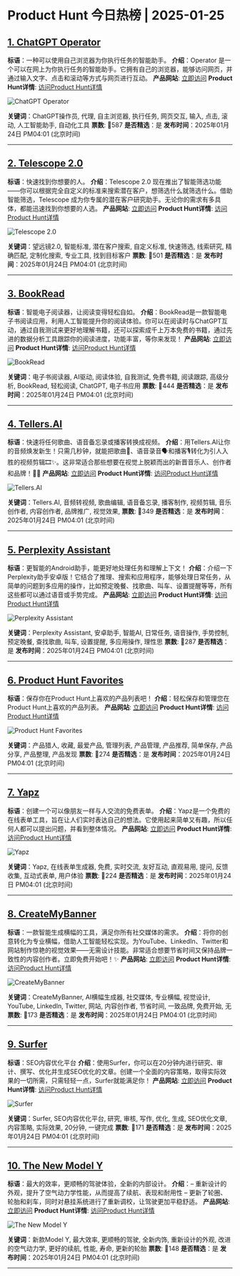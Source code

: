 # Product Hunt 今日热榜 | 2025-01-25

## [1. ChatGPT Operator](https://www.producthunt.com/posts/chatgpt-operator?utm_campaign=producthunt-api&utm_medium=api-v2&utm_source=Application%3A+phtrends+%28ID%3A+147529%29)
**标语**：一种可以使用自己浏览器为你执行任务的智能助手。
**介绍**：Operator 是一个可以在网上为你执行任务的智能助手。它拥有自己的浏览器，能够访问网页，并通过输入文字、点击和滚动等方式与网页进行互动。
**产品网站**: [立即访问](https://www.producthunt.com/r/5VKSPAVIUQAMS4?utm_campaign=producthunt-api&utm_medium=api-v2&utm_source=Application%3A+phtrends+%28ID%3A+147529%29)
**Product Hunt详情**: [访问Product Hunt详情](https://www.producthunt.com/posts/chatgpt-operator?utm_campaign=producthunt-api&utm_medium=api-v2&utm_source=Application%3A+phtrends+%28ID%3A+147529%29)

![ChatGPT Operator](https://ph-files.imgix.net/bb651363-f792-4b26-979e-c2373420c3e3.png?auto=format&fit=crop&frame=1&h=512&w=1024)

**关键词**：ChatGPT操作员, 代理, 自主浏览器, 执行任务, 网页交互, 输入, 点击, 滚动, 人工智能助手, 自动化工具
**票数**: 🔺587
**是否精选**：是
**发布时间**：2025年01月24日 PM04:01 (北京时间)

---

## [2. Telescope 2.0](https://www.producthunt.com/posts/telescope-2-0-2?utm_campaign=producthunt-api&utm_medium=api-v2&utm_source=Application%3A+phtrends+%28ID%3A+147529%29)
**标语**：快速找到你想要的人。
**介绍**：Telescope 2.0 现在推出了智能筛选功能——你可以根据完全自定义的标准来搜索潜在客户，想筛选什么就筛选什么。借助智能筛选，Telescope 成为你专属的潜在客户研究助手。无论你的需求有多具体，都能迅速找到你想要的人选。
**产品网站**: [立即访问](https://www.producthunt.com/r/WMKD2X45V4JVOX?utm_campaign=producthunt-api&utm_medium=api-v2&utm_source=Application%3A+phtrends+%28ID%3A+147529%29)
**Product Hunt详情**: [访问Product Hunt详情](https://www.producthunt.com/posts/telescope-2-0-2?utm_campaign=producthunt-api&utm_medium=api-v2&utm_source=Application%3A+phtrends+%28ID%3A+147529%29)

![Telescope 2.0](https://ph-files.imgix.net/2f12e4ae-1c94-47bc-bd86-67d849728533.jpeg?auto=format&fit=crop&frame=1&h=512&w=1024)

**关键词**：望远镜2.0, 智能标准, 潜在客户搜索, 自定义标准, 快速筛选, 线索研究, 精确匹配, 定制化搜索, 专业工具, 找到目标客户
**票数**: 🔺501
**是否精选**：是
**发布时间**：2025年01月24日 PM04:01 (北京时间)

---

## [3. BookRead](https://www.producthunt.com/posts/bookread?utm_campaign=producthunt-api&utm_medium=api-v2&utm_source=Application%3A+phtrends+%28ID%3A+147529%29)
**标语**：智能电子阅读器，让阅读变得轻松自如。
**介绍**：BookRead是一款智能电子书阅读应用，利用人工智能提升你的阅读体验。你可以在阅读时与ChatGPT互动，通过自我测试来更好地理解书籍，还可以探索成千上万本免费的书籍，通过先进的数据分析工具跟踪你的阅读进度，功能丰富，等你来发现！
**产品网站**: [立即访问](https://www.producthunt.com/r/C56N35WJHSFMEQ?utm_campaign=producthunt-api&utm_medium=api-v2&utm_source=Application%3A+phtrends+%28ID%3A+147529%29)
**Product Hunt详情**: [访问Product Hunt详情](https://www.producthunt.com/posts/bookread?utm_campaign=producthunt-api&utm_medium=api-v2&utm_source=Application%3A+phtrends+%28ID%3A+147529%29)

![BookRead](https://ph-files.imgix.net/08b65f8b-996a-47ca-b220-e2cba83aca13.jpeg?auto=format&fit=crop&frame=1&h=512&w=1024)

**关键词**：电子书阅读器, AI驱动, 阅读体验, 自我测试, 免费书籍, 阅读跟踪, 高级分析, BookRead, 轻松阅读, ChatGPT, 电子书应用
**票数**: 🔺444
**是否精选**：是
**发布时间**：2025年01月24日 PM04:01 (北京时间)

---

## [4. Tellers.AI](https://www.producthunt.com/posts/tellers-ai-2?utm_campaign=producthunt-api&utm_medium=api-v2&utm_source=Application%3A+phtrends+%28ID%3A+147529%29)
**标语**：快速将任何歌曲、语音备忘录或播客转换成视频。
**介绍**：用Tellers.AI让你的音频焕发新生！只需几秒钟，就能把歌曲🎵、语音录音🗣️和播客🎙️转化为引人入胜的视频剪辑🎞️✨。这非常适合那些想要在视觉上脱颖而出的新晋音乐人、创作者和品牌！🚀🌟
**产品网站**: [立即访问](https://www.producthunt.com/r/3PBRQNQSIUCQX5?utm_campaign=producthunt-api&utm_medium=api-v2&utm_source=Application%3A+phtrends+%28ID%3A+147529%29)
**Product Hunt详情**: [访问Product Hunt详情](https://www.producthunt.com/posts/tellers-ai-2?utm_campaign=producthunt-api&utm_medium=api-v2&utm_source=Application%3A+phtrends+%28ID%3A+147529%29)

![Tellers.AI](https://ph-files.imgix.net/db07b8f6-0ae9-4018-945f-084bc327b23b.gif?auto=format&fit=crop&frame=1&h=512&w=1024)

**关键词**：Tellers.AI, 音频转视频, 歌曲编辑, 语音备忘录, 播客制作, 视频剪辑, 音乐创作者, 内容创作者, 品牌推广, 视觉效果,
**票数**: 🔺349
**是否精选**：是
**发布时间**：2025年01月24日 PM04:01 (北京时间)

---

## [5. Perplexity Assistant ](https://www.producthunt.com/posts/perplexity-assistant?utm_campaign=producthunt-api&utm_medium=api-v2&utm_source=Application%3A+phtrends+%28ID%3A+147529%29)
**标语**：更智能的Android助手，能更好地处理任务和理解上下文！
**介绍**：介绍一下Perplexity助手安卓版！它结合了推理、搜索和应用程序，能够处理日常任务，从简单的问题到多应用的操作，比如预定晚餐、找歌曲、叫车、设置提醒等等，所有这些都可以通过语音或手势完成。
**产品网站**: [立即访问](https://www.producthunt.com/r/NAE3QKOG2Z6JXO?utm_campaign=producthunt-api&utm_medium=api-v2&utm_source=Application%3A+phtrends+%28ID%3A+147529%29)
**Product Hunt详情**: [访问Product Hunt详情](https://www.producthunt.com/posts/perplexity-assistant?utm_campaign=producthunt-api&utm_medium=api-v2&utm_source=Application%3A+phtrends+%28ID%3A+147529%29)

![Perplexity Assistant ](https://ph-files.imgix.net/e2037488-1871-4b20-92d4-6cbcd5ffdb54.jpeg?auto=format&fit=crop&frame=1&h=512&w=1024)

**关键词**：Perplexity Assistant, 安卓助手, 智能AI, 日常任务, 语音操作, 手势控制, 预定晚餐, 查找歌曲, 叫车, 设置提醒, 多应用操作, 理性思
**票数**: 🔺287
**是否精选**：是
**发布时间**：2025年01月24日 PM04:01 (北京时间)

---

## [6. Product Hunt Favorites](https://www.producthunt.com/posts/product-hunt-favorites?utm_campaign=producthunt-api&utm_medium=api-v2&utm_source=Application%3A+phtrends+%28ID%3A+147529%29)
**标语**：保存你在Product Hunt上喜欢的产品列表吧！
**介绍**：轻松保存和管理您在Product Hunt上喜欢的产品列表。
**产品网站**: [立即访问](https://www.producthunt.com/r/6UQ5K3U2E7ORWU?utm_campaign=producthunt-api&utm_medium=api-v2&utm_source=Application%3A+phtrends+%28ID%3A+147529%29)
**Product Hunt详情**: [访问Product Hunt详情](https://www.producthunt.com/posts/product-hunt-favorites?utm_campaign=producthunt-api&utm_medium=api-v2&utm_source=Application%3A+phtrends+%28ID%3A+147529%29)

![Product Hunt Favorites](https://ph-files.imgix.net/316b0ddf-f3b3-4990-acaa-e0cd02d0f618.jpeg?auto=format&fit=crop&frame=1&h=512&w=1024)

**关键词**：产品猎人, 收藏, 最爱产品, 管理列表, 产品管理, 产品推荐, 简单保存, 产品分享, 产品整理, 产品发现
**票数**: 🔺274
**是否精选**：是
**发布时间**：2025年01月24日 PM04:01 (北京时间)

---

## [7. Yapz](https://www.producthunt.com/posts/yapz?utm_campaign=producthunt-api&utm_medium=api-v2&utm_source=Application%3A+phtrends+%28ID%3A+147529%29)
**标语**：创建一个可以像朋友一样与人交流的免费表单。
**介绍**：Yapz是一个免费的在线表单工具，旨在让人们实时表达自己的想法。它使用起来简单又有趣，所以任何人都可以提出问题，并看到整体情况。
**产品网站**: [立即访问](https://www.producthunt.com/r/3ZT5X2DHPVLDRD?utm_campaign=producthunt-api&utm_medium=api-v2&utm_source=Application%3A+phtrends+%28ID%3A+147529%29)
**Product Hunt详情**: [访问Product Hunt详情](https://www.producthunt.com/posts/yapz?utm_campaign=producthunt-api&utm_medium=api-v2&utm_source=Application%3A+phtrends+%28ID%3A+147529%29)

![Yapz](https://ph-files.imgix.net/34b7fb7e-21b4-457f-9b5c-351fa307811c.png?auto=format&fit=crop&frame=1&h=512&w=1024)

**关键词**：Yapz, 在线表单生成器, 免费, 实时交流, 友好互动, 直观易用, 提问, 反馈收集, 互动式表单, 用户体验
**票数**: 🔺224
**是否精选**：是
**发布时间**：2025年01月24日 PM04:01 (北京时间)

---

## [8. CreateMyBanner](https://www.producthunt.com/posts/createmybanner?utm_campaign=producthunt-api&utm_medium=api-v2&utm_source=Application%3A+phtrends+%28ID%3A+147529%29)
**标语**：一款智能生成横幅的工具，满足你所有社交媒体的需求。
**介绍**：将你的创意转化为专业横幅，借助人工智能轻松实现。为YouTube、LinkedIn、Twitter和网站制作惊艳的视觉效果——无需设计技能。非常适合想要节省时间又保持品牌一致性的内容创作者。立即免费开始吧！✨
**产品网站**: [立即访问](https://www.producthunt.com/r/2CTQY4IGHF6L6M?utm_campaign=producthunt-api&utm_medium=api-v2&utm_source=Application%3A+phtrends+%28ID%3A+147529%29)
**Product Hunt详情**: [访问Product Hunt详情](https://www.producthunt.com/posts/createmybanner?utm_campaign=producthunt-api&utm_medium=api-v2&utm_source=Application%3A+phtrends+%28ID%3A+147529%29)

![CreateMyBanner](https://ph-files.imgix.net/bac8df38-1a52-42ae-a22e-c643924ee632.png?auto=format&fit=crop&frame=1&h=512&w=1024)

**关键词**：CreateMyBanner, AI横幅生成器, 社交媒体, 专业横幅, 视觉设计, YouTube, LinkedIn, Twitter, 网站, 内容创作者, 节省时间, 一致品牌, 免费开始, 无
**票数**: 🔺173
**是否精选**：是
**发布时间**：2025年01月24日 PM04:01 (北京时间)

---

## [9. Surfer](https://www.producthunt.com/posts/surfer-2?utm_campaign=producthunt-api&utm_medium=api-v2&utm_source=Application%3A+phtrends+%28ID%3A+147529%29)
**标语**：SEO内容优化平台
**介绍**：使用Surfer，你可以在20分钟内进行研究、审计、撰写、优化并生成SEO优化的文章。创建一个全面的内容策略，取得实际效果的一切所需，只需轻轻一点，Surfer就能满足你！
**产品网站**: [立即访问](https://www.producthunt.com/r/SBV3USJ66BBWCK?utm_campaign=producthunt-api&utm_medium=api-v2&utm_source=Application%3A+phtrends+%28ID%3A+147529%29)
**Product Hunt详情**: [访问Product Hunt详情](https://www.producthunt.com/posts/surfer-2?utm_campaign=producthunt-api&utm_medium=api-v2&utm_source=Application%3A+phtrends+%28ID%3A+147529%29)

![Surfer](https://ph-files.imgix.net/83bf0c95-d934-48c2-bab0-035ff667618c.jpeg?auto=format&fit=crop&frame=1&h=512&w=1024)

**关键词**：Surfer, SEO内容优化平台, 研究, 审核, 写作, 优化, 生成, SEO优化文章, 内容策略, 实际效果, 20分钟, 一键完成
**票数**: 🔺171
**是否精选**：是
**发布时间**：2025年01月24日 PM04:01 (北京时间)

---

## [10. The New Model Y](https://www.producthunt.com/posts/the-new-model-y?utm_campaign=producthunt-api&utm_medium=api-v2&utm_source=Application%3A+phtrends+%28ID%3A+147529%29)
**标语**：最大的效率，更顺畅的驾驶体验，全新的内部设计。
**介绍**：– 重新设计的外观，提升了空气动力学性能，从而提高了续航、表现和耐用性 – 更新了轮圈、轮胎和刹车，同时对悬挂系统进行了重新调校，让驾驶更加平稳舒适。
**产品网站**: [立即访问](https://www.producthunt.com/r/ASB46SOMUHLKHQ?utm_campaign=producthunt-api&utm_medium=api-v2&utm_source=Application%3A+phtrends+%28ID%3A+147529%29)
**Product Hunt详情**: [访问Product Hunt详情](https://www.producthunt.com/posts/the-new-model-y?utm_campaign=producthunt-api&utm_medium=api-v2&utm_source=Application%3A+phtrends+%28ID%3A+147529%29)

![The New Model Y](https://ph-files.imgix.net/3b0b8c98-e703-4e71-8e4c-09aa6b755240.jpeg?auto=format&fit=crop&frame=1&h=512&w=1024)

**关键词**：新款Model Y, 最大效率, 更顺畅的驾驶, 全新内饰, 重新设计的外观, 改进的空气动力学, 更好的续航, 性能, 寿命, 更新的轮胎
**票数**: 🔺148
**是否精选**：是
**发布时间**：2025年01月24日 PM04:01 (北京时间)

---

